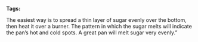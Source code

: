 
**Tags:** 

The easiest way is to spread a thin layer of sugar evenly over the bottom, then heat it over a burner. The pattern in which the sugar melts will indicate the pan’s hot and cold spots. A great pan will melt sugar very evenly.”

